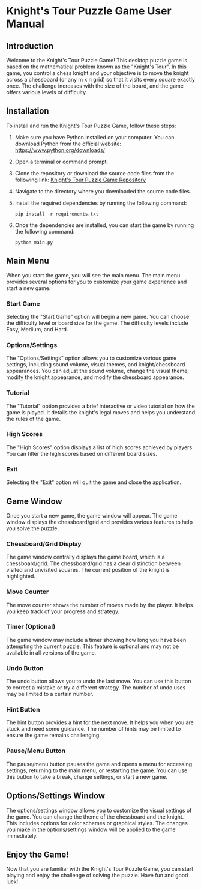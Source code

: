 # Knight's Tour Puzzle Game User Manual

## Introduction

Welcome to the Knight's Tour Puzzle Game! This desktop puzzle game is based on the mathematical problem known as the "Knight's Tour". In this game, you control a chess knight and your objective is to move the knight across a chessboard (or any m x n grid) so that it visits every square exactly once. The challenge increases with the size of the board, and the game offers various levels of difficulty.

## Installation

To install and run the Knight's Tour Puzzle Game, follow these steps:

1. Make sure you have Python installed on your computer. You can download Python from the official website: https://www.python.org/downloads/

2. Open a terminal or command prompt.

3. Clone the repository or download the source code files from the following link: [Knight's Tour Puzzle Game Repository](https://github.com/your-repository-link)

4. Navigate to the directory where you downloaded the source code files.

5. Install the required dependencies by running the following command:

   ```
   pip install -r requirements.txt
   ```

6. Once the dependencies are installed, you can start the game by running the following command:

   ```
   python main.py
   ```

## Main Menu

When you start the game, you will see the main menu. The main menu provides several options for you to customize your game experience and start a new game.

### Start Game

Selecting the "Start Game" option will begin a new game. You can choose the difficulty level or board size for the game. The difficulty levels include Easy, Medium, and Hard.

### Options/Settings

The "Options/Settings" option allows you to customize various game settings, including sound volume, visual themes, and knight/chessboard appearances. You can adjust the sound volume, change the visual theme, modify the knight appearance, and modify the chessboard appearance.

### Tutorial

The "Tutorial" option provides a brief interactive or video tutorial on how the game is played. It details the knight's legal moves and helps you understand the rules of the game.

### High Scores

The "High Scores" option displays a list of high scores achieved by players. You can filter the high scores based on different board sizes.

### Exit

Selecting the "Exit" option will quit the game and close the application.

## Game Window

Once you start a new game, the game window will appear. The game window displays the chessboard/grid and provides various features to help you solve the puzzle.

### Chessboard/Grid Display

The game window centrally displays the game board, which is a chessboard/grid. The chessboard/grid has a clear distinction between visited and unvisited squares. The current position of the knight is highlighted.

### Move Counter

The move counter shows the number of moves made by the player. It helps you keep track of your progress and strategy.

### Timer (Optional)

The game window may include a timer showing how long you have been attempting the current puzzle. This feature is optional and may not be available in all versions of the game.

### Undo Button

The undo button allows you to undo the last move. You can use this button to correct a mistake or try a different strategy. The number of undo uses may be limited to a certain number.

### Hint Button

The hint button provides a hint for the next move. It helps you when you are stuck and need some guidance. The number of hints may be limited to ensure the game remains challenging.

### Pause/Menu Button

The pause/menu button pauses the game and opens a menu for accessing settings, returning to the main menu, or restarting the game. You can use this button to take a break, change settings, or start a new game.

## Options/Settings Window

The options/settings window allows you to customize the visual settings of the game. You can change the theme of the chessboard and the knight. This includes options for color schemes or graphical styles. The changes you make in the options/settings window will be applied to the game immediately.

## Enjoy the Game!

Now that you are familiar with the Knight's Tour Puzzle Game, you can start playing and enjoy the challenge of solving the puzzle. Have fun and good luck!